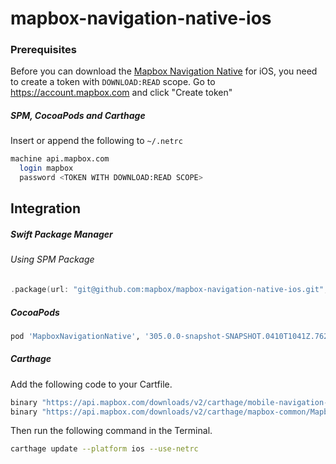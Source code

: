 # mapbox-navigation-native-ios

### Prerequisites

Before you can download the [Mapbox Navigation Native](https://github.com/mapbox/mapbox-navigation-native) for iOS, you need to create a token with `DOWNLOAD:READ` scope.
Go to https://account.mapbox.com and click "Create token"

##### SPM, CocoaPods and Carthage
Insert or append the following to `~/.netrc`

```bash
machine api.mapbox.com
  login mapbox
  password <TOKEN WITH DOWNLOAD:READ SCOPE>
```

## Integration

##### Swift Package Manager

###### Using SPM Package

```swift
.package(url: "git@github.com:mapbox/mapbox-navigation-native-ios.git", from: "305.0.0-snapshot-SNAPSHOT.0410T1041Z.762015e"),
```

##### CocoaPods

```ruby
pod 'MapboxNavigationNative', '305.0.0-snapshot-SNAPSHOT.0410T1041Z.762015e'
```

##### Carthage

Add the following code to your Cartfile.

```bash
binary "https://api.mapbox.com/downloads/v2/carthage/mobile-navigation-native/MapboxNavigationNative.json" == 305.0.0-snapshot-SNAPSHOT.0410T1041Z.762015e
binary "https://api.mapbox.com/downloads/v2/carthage/mapbox-common/MapboxCommon-ios.json" == 51368421001c25643a187d1631833231b3ac7f0
```

Then run the following command in the Terminal.
```bash
carthage update --platform ios --use-netrc
```
